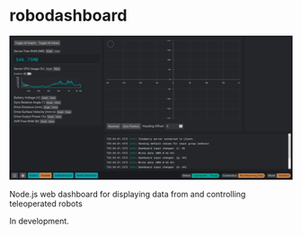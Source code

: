 # robodashboard

![screenshot.png](screenshot.png)

Node.js web dashboard for displaying data from and controlling teleoperated robots

In development.


